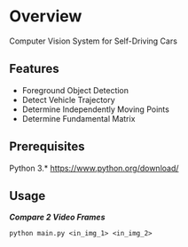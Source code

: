 # Overview
Computer Vision System for Self-Driving Cars

## Features
* Foreground Object Detection
* Detect Vehicle Trajectory
* Determine Independently Moving Points
* Determine Fundamental Matrix


## Prerequisites
Python 3.* https://www.python.org/download/
 

## Usage

***Compare 2 Video Frames***

	python main.py <in_img_1> <in_img_2>
	
